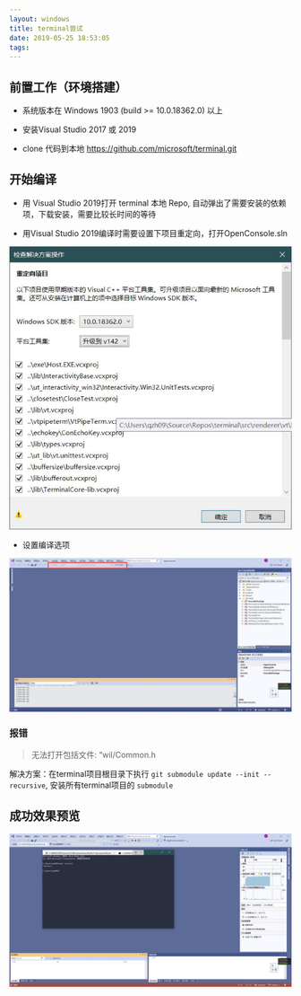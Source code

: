 ```yaml
---
layout: windows
title: terminal尝试
date: 2019-05-25 18:53:05
tags:
---
```


## 前置工作（环境搭建）

- 系统版本在 Windows 1903 (build >= 10.0.18362.0) 以上

- 安装Visual Studio 2017 或 2019

- clone 代码到本地 https://github.com/microsoft/terminal.git

## 开始编译

- 用 Visual Studio 2019打开 terminal 本地 Repo, 自动弹出了需要安装的依赖项，下载安装，需要比较长时间的等待

- 用Visual Studio 2019编译时需要设置下项目重定向，打开OpenConsole.sln

![设置项目重定向](https://github.com/Qinzhehan52/blog-backup/blob/master/source/images/QQ20190525230101.jpg?raw=true)

- 设置编译选项

![设置编译选项](https://github.com/Qinzhehan52/blog-backup/blob/master/source//images/QQ20190525230409.jpg?raw=true)

### 报错

>无法打开包括文件: “wil/Common.h

解决方案：在terminal项目根目录下执行  `git submodule update --init --recursive`, 安装所有terminal项目的 `submodule`

## 成功效果预览

![成功效果预览](https://github.com/Qinzhehan52/blog-backup/blob/master/source/images/QQ20190525231337.jpg?raw=true)
